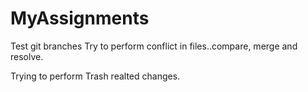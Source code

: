 # MyAssignments

Test git branches
Try to perform conflict in files..compare, merge and resolve.

Trying to perform Trash realted changes.
